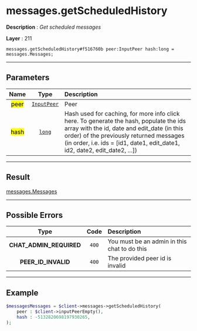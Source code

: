 # messages.getScheduledHistory

**Description** : *Get scheduled messages*

**Layer** : 211

```tl
messages.getScheduledHistory#f516760b peer:InputPeer hash:long = messages.Messages;
```

---

## Parameters

| Name | Type | Description |
| :---: | :---: | :--- |
| <mark>peer</mark> | [`InputPeer`](type/InputPeer) | Peer |
| <mark>hash</mark> | [`long`](type/long) | Hash used for caching, for more info click here. To generate the hash, populate the ids array with the id, date and edit_date (in this order) of the previously returned messages (in order, i.e. ids = [id1, date1, edit_date1, id2, date2, edit_date2, ...]) |

---

## Result

[messages.Messages](type/messages.Messages)

---

## Possible Errors

| Type | Code | Description |
| :---: | :---: | :--- |
| **CHAT_ADMIN_REQUIRED** | `400` | You must be an admin in this chat to do this |
| **PEER_ID_INVALID** | `400` | The provided peer id is invalid |

---

## Example

```php
$messagesMessages = $client->messages->getScheduledHistory(
	peer : $client->inputPeerEmpty(),
	hash : -5132820698197930265,
);
```